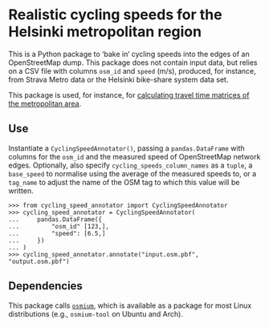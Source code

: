 # Realistic cycling speeds for the Helsinki metropolitan region

This is a Python package to ‘bake in’ cycling speeds into the edges of an
OpenStreetMap dump. This package does not contain input data, but relies on a
CSV file with columns `osm_id` and `speed` (m/s), produced, for instance, from
Strava Metro data or the Helsinki bike-share system data set.

This package is used, for instance, for [calculating travel time matrices of the
metropolitan
area](https://github.com/DigitalGeographyLab/Helsinki-Travel-Time-Matrices).


## Use

Instantiate a `CyclingSpeedAnnotator()`, passing a `pandas.DataFrame` with
columns for the `osm_id` and the measured speed of OpenStreetMap network edges.
Optionally, also specify `cycling_speeds_column_names` as a `tuple`, a
`base_speed` to normalise using the average of the measured speeds to, or a
`tag_name` to adjust the name of the OSM tag to which this value will be
written.

```
>>> from cycling_speed_annotator import CyclingSpeedAnnotator
>>> cycling_speed_annotator = CyclingSpeedAnnotator(
...     pandas.DataFrame({
...         "osm_id" [123,],
...         "speed": [6.5,]
...     })
... )
>>> cycling_speed_annotator.annotate("input.osm.pbf", "output.osm.pbf")
```


## Dependencies

This package calls [`osmium`](https://docs.osmcode.org/pyosmium/latest/ref_osmium.html), which is available as a package for most Linux distributions (e.g., `osmium-tool` on Ubuntu and Arch).
